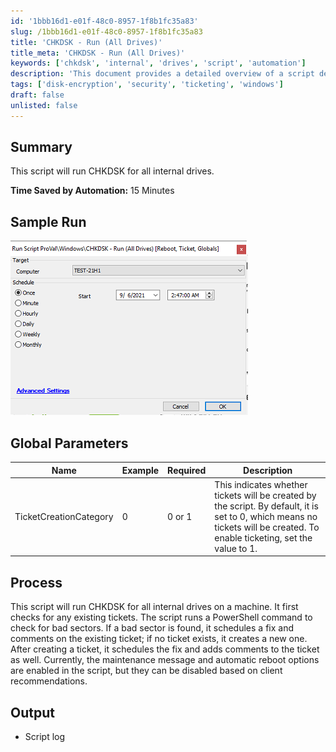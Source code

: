 ```yaml
---
id: '1bbb16d1-e01f-48c0-8957-1f8b1fc35a83'
slug: /1bbb16d1-e01f-48c0-8957-1f8b1fc35a83
title: 'CHKDSK - Run (All Drives)'
title_meta: 'CHKDSK - Run (All Drives)'
keywords: ['chkdsk', 'internal', 'drives', 'script', 'automation']
description: 'This document provides a detailed overview of a script designed to automate the CHKDSK process for all internal drives on a machine. It includes parameters for ticket creation and outlines the process for checking and fixing bad sectors, along with logging output.'
tags: ['disk-encryption', 'security', 'ticketing', 'windows']
draft: false
unlisted: false
---
```


## Summary

This script will run CHKDSK for all internal drives.

**Time Saved by Automation:** 15 Minutes

## Sample Run

![Sample Run](../../../static/img/CHKDSK---Run-(All-Drives)/image_1.png)

## Global Parameters

| **Name**                    | **Example** | **Required** | **Description**                                                                                                                                                                                                                       |
|-----------------------------|-------------|--------------|---------------------------------------------------------------------------------------------------------------------------------------------------------------------------------------------------------------------------------------|
| TicketCreationCategory      | 0           | 0 or 1      | This indicates whether tickets will be created by the script. By default, it is set to 0, which means no tickets will be created. To enable ticketing, set the value to 1.                                                          |

## Process

This script will run CHKDSK for all internal drives on a machine. It first checks for any existing tickets. The script runs a PowerShell command to check for bad sectors. If a bad sector is found, it schedules a fix and comments on the existing ticket; if no ticket exists, it creates a new one. After creating a ticket, it schedules the fix and adds comments to the ticket as well. Currently, the maintenance message and automatic reboot options are enabled in the script, but they can be disabled based on client recommendations.

## Output

- Script log


